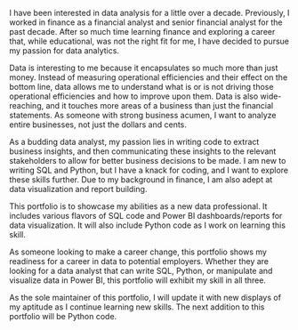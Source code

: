 I have been interested in data analysis for a little over a decade. Previously, I worked in finance as a financial analyst and senior financial analyst for the past decade.
After so much time learning finance and exploring a career that, while educational, was not the right fit for me, I have decided to pursue my passion for data analytics.

Data is interesting to me because it encapsulates so much more than just money.
Instead of measuring operational efficiencies and their effect on the bottom line, data allows me to understand what is or is not driving those operational efficiencies and how to improve upon them.
Data is also wide-reaching, and it touches more areas of a business than just the financial statements. As someone with strong business acumen, I want to analyze entire businesses, not just the dollars and cents.

As a budding data analyst, my passion lies in writing code to extract business insights, and then communicating these insights to the relevant stakeholders to allow for better business decisions to be made.
I am new to writing SQL and Python, but I have a knack for coding, and I want to explore these skills further. Due to my background in finance, I am also adept at data visualization and report building.

This portfolio is to showcase my abilities as a new data professional. It includes various flavors of SQL code and Power BI dashboards/reports for data visualization. It will also include Python code as I work on learning this skill.

As someone looking to make a career change, this portfolio shows my readiness for a career in data to potential employers.
Whether they are looking for a data analyst that can write SQL, Python, or manipulate and visualize data in Power BI, this portfolio will exhibit my skill in all three.

As the sole maintainer of this portfolio, I will update it with new displays of my aptitude as I continue learning new skills. The next addition to this portfolio will be Python code.
